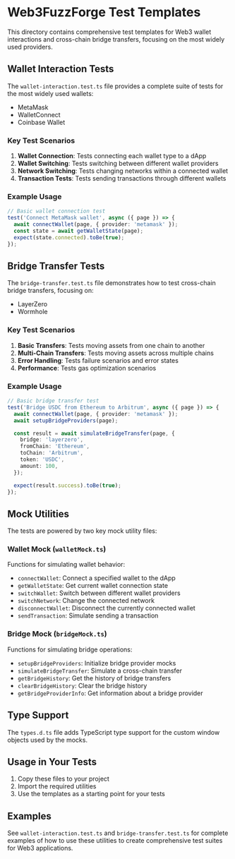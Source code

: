 # Web3FuzzForge Test Templates

This directory contains comprehensive test templates for Web3 wallet interactions and cross-chain bridge transfers, focusing on the most widely used providers.

## Wallet Interaction Tests

The `wallet-interaction.test.ts` file provides a complete suite of tests for the most widely used wallets:

- MetaMask
- WalletConnect
- Coinbase Wallet

### Key Test Scenarios

1. **Wallet Connection**: Tests connecting each wallet type to a dApp
2. **Wallet Switching**: Tests switching between different wallet providers
3. **Network Switching**: Tests changing networks within a connected wallet
4. **Transaction Tests**: Tests sending transactions through different wallets

### Example Usage

```typescript
// Basic wallet connection test
test('Connect MetaMask wallet', async ({ page }) => {
  await connectWallet(page, { provider: 'metamask' });
  const state = await getWalletState(page);
  expect(state.connected).toBe(true);
});
```

## Bridge Transfer Tests

The `bridge-transfer.test.ts` file demonstrates how to test cross-chain bridge transfers, focusing on:

- LayerZero
- Wormhole

### Key Test Scenarios

1. **Basic Transfers**: Tests moving assets from one chain to another
2. **Multi-Chain Transfers**: Tests moving assets across multiple chains
3. **Error Handling**: Tests failure scenarios and error states
4. **Performance**: Tests gas optimization scenarios

### Example Usage

```typescript
// Basic bridge transfer test
test('Bridge USDC from Ethereum to Arbitrum', async ({ page }) => {
  await connectWallet(page, { provider: 'metamask' });
  await setupBridgeProviders(page);

  const result = await simulateBridgeTransfer(page, {
    bridge: 'layerzero',
    fromChain: 'Ethereum',
    toChain: 'Arbitrum',
    token: 'USDC',
    amount: 100,
  });

  expect(result.success).toBe(true);
});
```

## Mock Utilities

The tests are powered by two key mock utility files:

### Wallet Mock (`walletMock.ts`)

Functions for simulating wallet behavior:

- `connectWallet`: Connect a specified wallet to the dApp
- `getWalletState`: Get current wallet connection state
- `switchWallet`: Switch between different wallet providers
- `switchNetwork`: Change the connected network
- `disconnectWallet`: Disconnect the currently connected wallet
- `sendTransaction`: Simulate sending a transaction

### Bridge Mock (`bridgeMock.ts`)

Functions for simulating bridge operations:

- `setupBridgeProviders`: Initialize bridge provider mocks
- `simulateBridgeTransfer`: Simulate a cross-chain transfer
- `getBridgeHistory`: Get the history of bridge transfers
- `clearBridgeHistory`: Clear the bridge history
- `getBridgeProviderInfo`: Get information about a bridge provider

## Type Support

The `types.d.ts` file adds TypeScript type support for the custom window objects used by the mocks.

## Usage in Your Tests

1. Copy these files to your project
2. Import the required utilities
3. Use the templates as a starting point for your tests

## Examples

See `wallet-interaction.test.ts` and `bridge-transfer.test.ts` for complete examples of how to use these utilities to create comprehensive test suites for Web3 applications.
